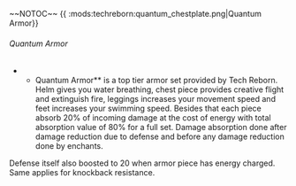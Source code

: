 \~\~NOTOC\~\~ {{
:mods:techreborn:quantum_chestplate.png|Quantum Armor}}

###### Quantum Armor

-   -   Quantum Armor** is a top tier armor set provided by Tech
        Reborn. Helm gives you water breathing, chest piece provides
        creative flight and extinguish fire, leggings increases your
        movement speed and feet increases your swimming speed. Besides
        that each piece absorb 20% of incoming damage at the cost of
        energy with total absorption value of 80% for a full set. Damage
        absorption done after damage reduction due to defense and before
        any damage reduction done by enchants.

Defense itself also boosted to 20 when armor piece has energy charged.
Same applies for knockback resistance.

